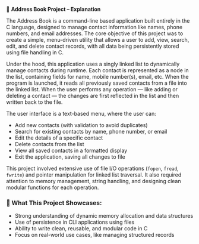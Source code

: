📘 **Address Book Project – Explanation**

The Address Book is a command-line based application built entirely in the C language, designed to manage contact information like names, phone numbers, and email addresses. The core objective of this project was to create a simple, menu-driven utility that allows a user to add, view, search, edit, and delete contact records, with all data being persistently stored using file handling in C.

Under the hood, this application uses a singly linked list to dynamically manage contacts during runtime. Each contact is represented as a node in the list, containing fields for name, mobile number(s), email, etc. When the program is launched, it reads all previously saved contacts from a file into the linked list. When the user performs any operation — like adding or deleting a contact — the changes are first reflected in the list and then written back to the file.

The user interface is a text-based menu, where the user can:

- Add new contacts (with validation to avoid duplicates)
- Search for existing contacts by name, phone number, or email
- Edit the details of a specific contact
- Delete contacts from the list
- View all saved contacts in a formatted display
- Exit the application, saving all changes to file

This project involved extensive use of file I/O operations (`fopen`, `fread`, `fwrite`) and pointer manipulation for linked list traversal. It also required attention to memory management, string handling, and designing clean modular functions for each operation.

### 🔹 What This Project Showcases:

- Strong understanding of dynamic memory allocation and data structures
- Use of persistence in CLI applications using files
- Ability to write clean, reusable, and modular code in C
- Focus on real-world use cases, like managing structured records

